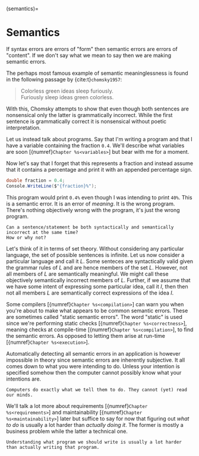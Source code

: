 (semantics)=
# Semantics

If syntax errors are errors of "form" then semantic errors are errors of "content".
If we don't say what we mean to say then we are making semantic errors.

The perhaps most famous example of semantic meaninglessness is found in the following passage by {cite:t}`chomsky1957`:

> Colorless green ideas sleep furiously.\
> Furiously sleep ideas green colorless.

With this, Chomsky attempts to show that even though both sentences are nonsensical only the latter is grammatically incorrect.
While the first sentence is grammatically correct it is nonsensical without poetic interpretation.

Let us instead talk about programs.
Say that I'm writing a program and that I have a variable containing the fraction `0.4`.
We'll describe what variables are soon [{numref}`Chapter %s<variables>`] but bear with me for a moment.

Now let's say that I forget that this represents a fraction and instead assume that it contains a percentage and print it with an appended percentage sign.

```csharp
double fraction = 0.4;
Console.WriteLine($"{fraction}%");
```

This program would print `0.4%` even though I was intending to print `40%`.
This is a semantic error.
It is an error of *meaning*.
It is the wrong program.
There's nothing objectively wrong with the program, it's just the wrong program.

```{exercise}
Can a sentence/statement be both syntactically and semantically incorrect at the same time?
How or why not?
```

Let's think of it in terms of set theory.
Without considering any particular language, the set of possible sentences is infinite.
Let us now consider a particular language and call it $L$.
Some senteces are syntactically valid given the grammar rules of $L$ and are hence members of the set $L$.
However, not all members of $L$ are semantically meaningful.
We might call these objectively semantically incorrect members of $L$.
Further, if we assume that we have some intent of expressing some particular idea, call it $I$, then then not all members $L$ are semantically correct expressions of the idea $I$.

Some compilers [{numref}`Chapter %s<compilation>`] can warn you when you're about to make what appears to be common semantic errors.
These are sometimes called "static semantic errors".
The word "static" is used since we're performing static checks [{numref}`Chapter %s<correctness>`], meaning checks at compile-time [{numref}`Chapter %s<compilation>`], to find the semantic errors.
As opposed to letting them arise at run-time [{numref}`Chapter %s<execution>`].

Automatically detecting all semantic errors in an application is however impossible in theory since semantic errors are inherently subjective.
It all comes down to what you were intending to do.
Unless your intention is specified somehow then the computer cannot possibly know what your intentions are.

```{caution}
Computers do exactly what we tell them to do. They cannot (yet) read our minds.
```

We'll talk a lot more about requirements [{numref}`Chapter %s<requirements>`] and maintainability [{numref}`Chapter %s<maintainability>`] later but suffice to say for now that figuring out *what to do* is usually a lot harder than *actually doing it*.
The former is mostly a business problem while the latter a technical one.

```{tip}
Understanding what program we should write is usually a lot harder than actually writing that program.
```

<!--
Assume that I am intending to write a program that first asks you for your name and then prints it along with a greeting.
While we have yet to talk about actual C# syntax and semantics in detail, the program might look something like this in C#:

```csharp
Console.WriteLine("Please type your name and then hit ENTER.");
string name = Console.ReadLine();
Console.WriteLine($"Hello, {0}.");
```

Running the program might look something like this:

```bash
> Please type your name and then hit ENTER.
Chris
> Hello, Chris.
```

Let's however assume that I accidentally write the following program

```csharp
Console.WriteLine("Please type your name and then hit ENTER.");
string name = Console.ReadLine();
Console.WriteLine($"Hello.");
```

Which instead behaves like this:

```bash
> Please type your name and then hit ENTER.
Chris
> Hello.
```

This was not the program I was intending to write, and I have thus managed to make a semantic error.
-->


